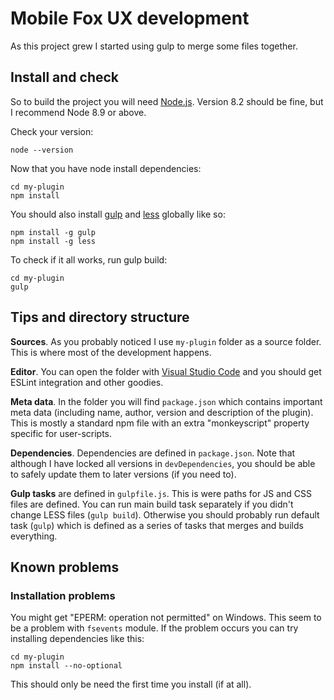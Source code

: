 Mobile Fox UX development
========================= 

As this project grew I started using gulp to merge some files together.

Install and check
-----------------

So to build the project you will need [Node.js](https://nodejs.org/en/). Version 8.2 should be fine, but I recommend Node 8.9 or above. 

Check your version:
```
node --version
```

Now that you have node install dependencies:
```
cd my-plugin
npm install
```

You should also install [gulp](https://gulpjs.com/) and [less](http://lesscss.org/) globally like so:
```
npm install -g gulp
npm install -g less
```

To check if it all works, run gulp build:
```
cd my-plugin
gulp
```

Tips and directory structure
----------------------------

**Sources**. As you probably noticed I use `my-plugin` folder as a source folder. This is where most of the development happens.

**Editor**. You can open the folder with [Visual Studio Code](https://code.visualstudio.com/) and you should get ESLint integration and other goodies.

**Meta data**. In the folder you will find `package.json` which contains important meta data (including name, author, version and description of the plugin). This is mostly a standard npm file with an extra "monkeyscript" property specific for user-scripts.

**Dependencies**. Dependencies are defined in `package.json`. Note that although I have locked all versions in `devDependencies`, you should be able to safely update them to later versions (if you need to). 

**Gulp tasks** are defined in `gulpfile.js`. This is were paths for JS and CSS files are defined. You can run main build task separately if you didn't change LESS files (`gulp build`). Otherwise you should probably run default task (`gulp`) which is defined as a series of tasks that merges and builds everything.

Known problems
--------------

### Installation problems ###
You might get "EPERM: operation not permitted" on Windows. This seem to be a problem with `fsevents` module. If the problem occurs you can try installing dependencies like this:
```
cd my-plugin
npm install --no-optional
```
This should only be need the first time you install (if at all).